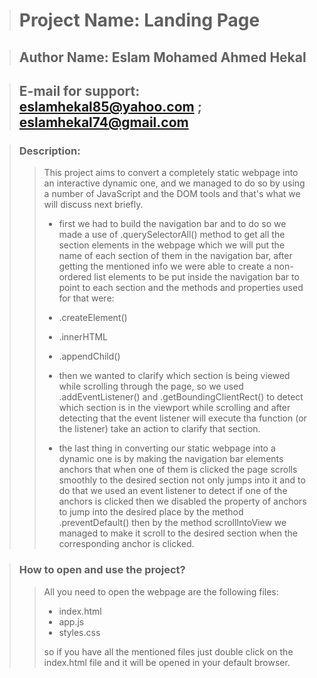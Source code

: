 ># Project Name: Landing Page

>## Author Name: Eslam Mohamed Ahmed Hekal    

>## E-mail for support: eslamhekal85@yahoo.com   ;   eslamhekal74@gmail.com

>### Description:
>> This project aims to convert a completely static webpage into an interactive dynamic one, and we managed to do so by using a number of JavaScript and the DOM tools and that's what we will discuss next briefly.
>>- first we had to build the navigation bar and to do so we made a use of .querySelectorAll() method to get all the section elements in the webpage which we will put the name of each section of them in the navigation bar, after getting the mentioned info we were able to create a non-ordered list elements to be put inside the navigation bar to point to each section and the methods and properties used for that were:  
>>  - .createElement()
>>  - .innerHTML
>>  - .appendChild()
>>
>>
>>- then we wanted to clarify which section is being viewed while scrolling through the page, so we used .addEventListener() and .getBoundingClientRect() to detect which section is in the viewport while scrolling and after detecting that the event listener will execute tha function (or the listener) take an action to clarify that section.
>>
>>
>>- the last thing in converting our static webpage into a dynamic one is by making the navigation bar elements anchors that when one of them is clicked the page scrolls smoothly to the desired section not only jumps into it and to do that we used an event listener to detect if one of the anchors is clicked then we disabled the property of anchors to jump into the desired place by the method .preventDefault() then by the method scrollIntoView we managed to make it scroll to the desired section when the corresponding anchor is clicked.

> ### How to open and use the project?
>> All you need to open the webpage are the following files:
>> - index.html
>> - app.js
>> - styles.css   
>>
>> so if you have all the mentioned files just double click on the index.html file and it will be opened in your default browser.
